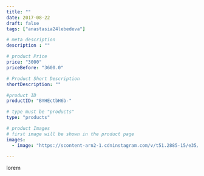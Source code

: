 ```yaml
---
title: ""
date: 2017-08-22
draft: false
tags: ["anastasia24lebedeva"]

# meta description
description : ""

# product Price
price: "3000"
priceBefore: "3600.0"

# Product Short Description
shortDescription: ""

#product ID
productID: "BYHEctbH6b-"

# type must be "products"
type: "products"

# product Images
# first image will be shown in the product page
images:
  - image: "https://scontent-arn2-1.cdninstagram.com/v/t51.2885-15/e35/21041107_124582614851459_6818473101676773376_n.jpg?se=7&tp=1&_nc_ht=scontent-arn2-1.cdninstagram.com&_nc_cat=111&_nc_ohc=xL5zsVIXIA8AX9ozF2w&ccb=7-4&oh=a3f0cfb569a0b19fc30dc14ad1cf1a9f&oe=608395FC&ig_cache_key=MTU4NzI1Njk1ODc3NjIyMzQ4Ng%3D%3D.2-ccb7-4"

---
```

lorem
